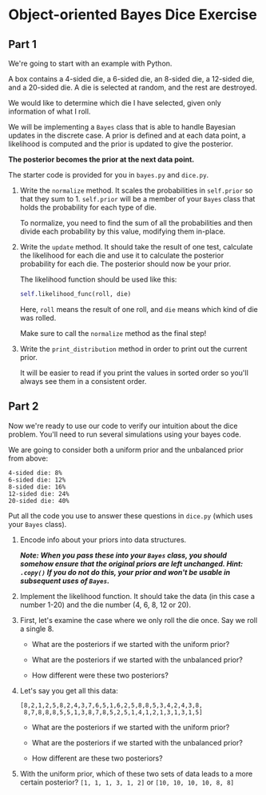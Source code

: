 # Object-oriented Bayes Dice Exercise

## Part 1

We're going to start with an example with Python.

A box contains a 4-sided die, a 6-sided die, an 8-sided die, a 12-sided die, and a 20-sided die. A die is selected at random, and the rest are destroyed.

We would like to determine which die I have selected, given only information of what I roll.

We will be implementing a `Bayes` class that is able to handle Bayesian updates in the discrete case.
A prior is defined and at each data point, a likelihood is computed and the
prior is updated to give the posterior.

**The posterior becomes the prior at the next data point.**

The starter code is provided for you in `bayes.py` and `dice.py`.

1. Write the `normalize` method. It scales the probabilities in `self.prior` so that they sum to 1. `self.prior` will be a member of your
`Bayes` class that holds the probability for each type of die.

   To normalize, you need to find the sum of all the probabilities and then divide each probability by this value, modifying them in-place.

1. Write the `update` method. It should take the result of one test, calculate the likelihood for each die and use it to calculate the posterior probability for each die. The posterior should now be your prior.

    The likelihood function should be used like this:

    ```python
    self.likelihood_func(roll, die)
    ```

    Here, `roll` means the result of one roll, and `die` means which kind of die was rolled.

    Make sure to call the `normalize` method as the final step!

1. Write the `print_distribution` method in order to print out the current prior.

    It will be easier to read if you print the values in sorted order so you'll always see them in a consistent order.

## Part 2

Now we're ready to use our code to verify our intuition about the dice problem. You'll need to run several simulations using your bayes code.

We are going to consider both a uniform prior and the unbalanced prior from above:

```
4-sided die: 8%
6-sided die: 12%
8-sided die: 16%
12-sided die: 24%
20-sided die: 40%
```

Put all the code you use to answer these questions in `dice.py` (which uses your `Bayes` class).

1. Encode info about your priors into data structures.

    ***Note: When you pass these into your `Bayes` class, you should somehow ensure that the original priors are left unchanged. Hint: `.copy()` If you do not do this, your prior and won't be usable in subsequent uses of `Bayes`.***

1. Implement the likelihood function. It should take the data (in this case a number 1-20) and the die number (4, 6, 8, 12 or 20).

1. First, let's examine the case where we only roll the die once. Say we roll a single 8.

    * What are the posteriors if we started with the uniform prior?

    * What are the posteriors if we started with the unbalanced prior?

    * How different were these two posteriors?

1. Let's say you get all this data:

    ```
    [8,2,1,2,5,8,2,4,3,7,6,5,1,6,2,5,8,8,5,3,4,2,4,3,8,
     8,7,8,8,8,5,5,1,3,8,7,8,5,2,5,1,4,1,2,1,3,1,3,1,5]
    ```

    * What are the posteriors if we started with the uniform prior?

    * What are the posteriors if we started with the unbalanced prior?

    * How different are these two posteriors?

1. With the uniform prior, which of these two sets of data leads to a more certain posterior? `[1, 1, 1, 3, 1, 2]` or `[10, 10, 10, 10, 8, 8]`
